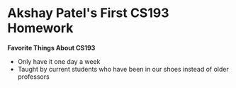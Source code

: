 # Akshay Patel's First CS193 Homework

**Favorite Things About CS193**
- Only have it one day a week
- Taught by current students who have been in our shoes instead of older professors
 
